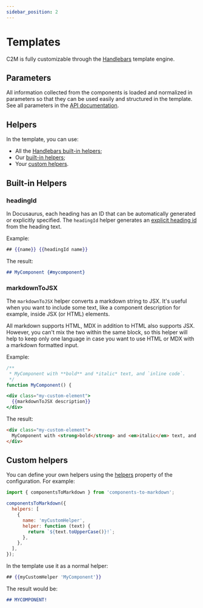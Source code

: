 ```yaml
---
sidebar_position: 2
---
```


# Templates

C2M is fully customizable through the [Handlebars](https://handlebarsjs.com/) template engine.

## Parameters

All information collected from the components is loaded and normalized in parameters so that they can be used easily and structured in the template. See all parameters in the [API documentation](/docs/api/template-params).

## Helpers

In the template, you can use:

- All the [Handlebars built-in helpers](https://handlebarsjs.com/guide/builtin-helpers.html);
- Our [built-in helpers](#built-in-helpers);
- Your [custom helpers](#custom-helpers).

## Built-in Helpers

### headingId

In Docusaurus, each heading has an ID that can be automatically generated or explicitly specified. The `headingId` helper generates an [explicit heading id](https://docusaurus.io/docs/markdown-features/toc#heading-ids) from the heading text.

Example:

```handlebars title="template.hbs"
## {{name}} {{headingId name}}
```

The result:

```markdown title="hello.md"
## MyComponent {#mycomponent}
```

### markdownToJSX

The `markdownToJSX` helper converts a markdown string to JSX. It's useful when you want to include some text, like a component description for example, inside JSX (or HTML) elements.

All markdown supports HTML, MDX in addition to HTML also supports JSX. However, you can't mix the two within the same block, so this helper will help to keep only one language in case you want to use HTML or MDX with a markdown formatted input.

Example:

```js title="Component doc"
/**
 * MyComponent with **bold** and *italic* text, and `inline code`.
 */
function MyComponent() {
```

```handlebars title="template.hbs"
<div class="my-custom-element">
  {{markdownToJSX description}}
</div>
```

The result:

```html title="MyComponent.md"
<div class="my-custom-element">
  MyComponent with <strong>bold</strong> and <em>italic</em> text, and <code>inline code</code>.
</div>
```

## Custom helpers

You can define your own helpers using the [helpers](/docs/api/library#helpers) property of the configuration. For example:

```js
import { componentsToMarkdown } from 'components-to-markdown';

componentsToMarkdown({
  helpers: [
    {
      name: 'myCustomHelper',
      helper: function (text) {
        return `${text.toUpperCase()}!`;
      },
    },
  ],
});
```

In the template use it as a normal helper:

```handlebars title="template.hbs"
## {{myCustomHelper 'MyComponent'}}
```

The result would be:

```md title="MyComponent.md"
## MYCOMPONENT!
```
